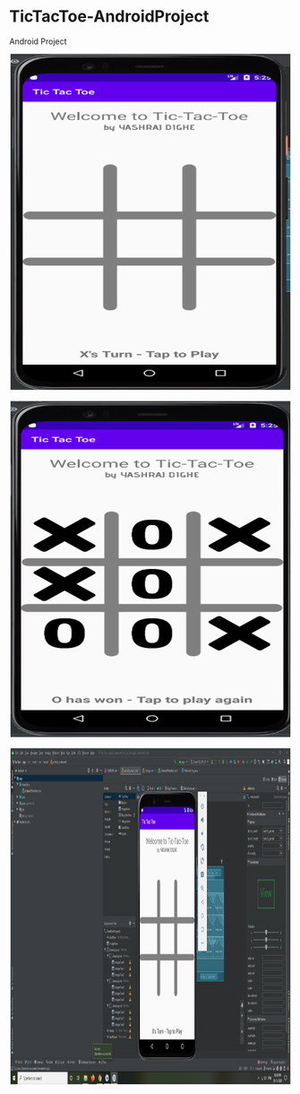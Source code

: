 # TicTacToe-AndroidProject
Android Project

<p align="center">
  <img src="https://github.com/yashraj077/TicTacToe-AndroidProject/blob/master/photos/pic%202.PNG" style="width:500px;height:600px;" alt="Screenshot"><br><br>
  <img src="https://github.com/yashraj077/TicTacToe-AndroidProject/blob/master/photos/pic%203.PNG" style="width:500px;height:600px;" alt="Screenshot"><br><br>
  <img src="https://github.com/yashraj077/TicTacToe-AndroidProject/blob/master/photos/pic%201.PNG" style="width:500px;height:600px;" alt="Screenshot"><br><br>
</p>
